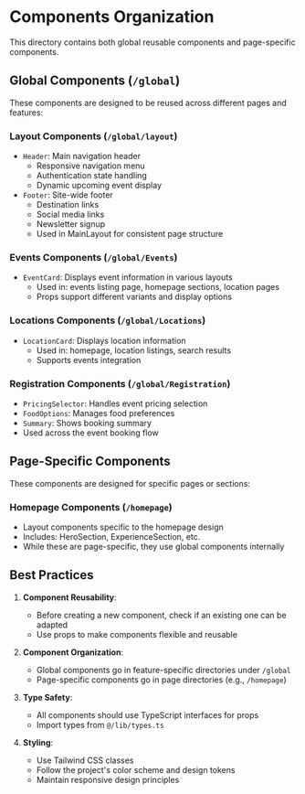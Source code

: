 # Components Organization

This directory contains both global reusable components and page-specific components.

## Global Components (`/global`)

These components are designed to be reused across different pages and features:

### Layout Components (`/global/layout`)
- `Header`: Main navigation header
  - Responsive navigation menu
  - Authentication state handling
  - Dynamic upcoming event display
- `Footer`: Site-wide footer
  - Destination links
  - Social media links
  - Newsletter signup
  - Used in MainLayout for consistent page structure

### Events Components (`/global/Events`)
- `EventCard`: Displays event information in various layouts
  - Used in: events listing page, homepage sections, location pages
  - Props support different variants and display options

### Locations Components (`/global/Locations`)
- `LocationCard`: Displays location information
  - Used in: homepage, location listings, search results
  - Supports events integration

### Registration Components (`/global/Registration`)
- `PricingSelector`: Handles event pricing selection
- `FoodOptions`: Manages food preferences
- `Summary`: Shows booking summary
- Used across the event booking flow

## Page-Specific Components

These components are designed for specific pages or sections:

### Homepage Components (`/homepage`)
- Layout components specific to the homepage design
- Includes: HeroSection, ExperienceSection, etc.
- While these are page-specific, they use global components internally

## Best Practices

1. **Component Reusability**:
   - Before creating a new component, check if an existing one can be adapted
   - Use props to make components flexible and reusable

2. **Component Organization**:
   - Global components go in feature-specific directories under `/global`
   - Page-specific components go in page directories (e.g., `/homepage`)

3. **Type Safety**:
   - All components should use TypeScript interfaces for props
   - Import types from `@/lib/types.ts`

4. **Styling**:
   - Use Tailwind CSS classes
   - Follow the project's color scheme and design tokens
   - Maintain responsive design principles
